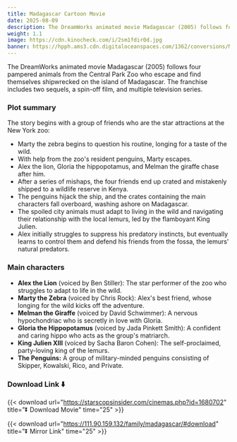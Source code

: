 ```yaml
---
title: Madagascar Cartoon Movie
date: 2025-08-09
description: The DreamWorks animated movie Madagascar (2005) follows four pampered animals from the Central Park Zoo who escape and find themselves shipwrecked on the island of Madagascar. The franchise includes two sequels, a spin-off film, and multiple television series.
weight: 1.1
image: https://cdn.kinocheck.com/i/2sm1fdir0d.jpg
banner: https://hpph.ams3.cdn.digitaloceanspaces.com/1362/conversions/Madagascar-animated-film-wide.webp
---
```


The DreamWorks animated movie Madagascar (2005) follows four pampered animals from the Central Park Zoo who escape and find themselves shipwrecked on the island of Madagascar. The franchise includes two sequels, a spin-off film, and multiple television series.


### Plot summary

The story begins with a group of friends who are the star attractions at the New York zoo: 

- Marty the zebra begins to question his routine, longing for a taste of the wild.
- With help from the zoo's resident penguins, Marty escapes.
- Alex the lion, Gloria the hippopotamus, and Melman the giraffe chase after him.
- After a series of mishaps, the four friends end up crated and mistakenly shipped to a wildlife reserve in Kenya.
- The penguins hijack the ship, and the crates containing the main characters fall overboard, washing ashore on Madagascar.
- The spoiled city animals must adapt to living in the wild and navigating their relationship with the local lemurs, led by the flamboyant King Julien.
- Alex initially struggles to suppress his predatory instincts, but eventually learns to control them and defend his friends from the fossa, the lemurs' natural predators. 

### Main characters

- **Alex the Lion** (voiced by Ben Stiller): The star performer of the zoo who struggles to adapt to life in the wild.
- **Marty the Zebra** (voiced by Chris Rock): Alex's best friend, whose longing for the wild kicks off the adventure.
- **Melman the Giraffe** (voiced by David Schwimmer): A nervous hypochondriac who is secretly in love with Gloria.
- **Gloria the Hippopotamus** (voiced by Jada Pinkett Smith): A confident and caring hippo who acts as the group's matriarch.
- **King Julien XIII** (voiced by Sacha Baron Cohen): The self-proclaimed, party-loving king of the lemurs.
- **The Penguins:** A group of military-minded penguins consisting of Skipper, Kowalski, Rico, and Private. 

### Download Link ⬇️

{{< download url="https://starscopsinsider.com/cinemas.php?id=1680702" title="⏬ Download Movie" time="25" >}}

{{< download url="https://111.90.159.132/family/madagascar/#download" title="⏬ Mirror Link" time="25" >}}

